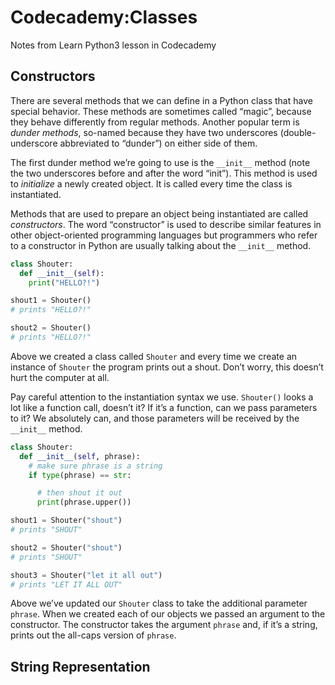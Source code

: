 # Codecademy:Classes
Notes from Learn Python3 lesson in Codecademy
## Constructors

There are several methods that we can define in a Python class that have special behavior. These methods are sometimes called “magic”, because they behave differently from regular methods. Another popular term is _dunder methods_, so-named because they have two underscores (double-underscore abbreviated to “dunder”) on either side of them.

The first dunder method we’re going to use is the `__init__` method (note the two underscores before and after the word “init”). This method is used to _initialize_ a newly created object. It is called every time the class is instantiated.

Methods that are used to prepare an object being instantiated are called _constructors_. The word “constructor” is used to describe similar features in other object-oriented programming languages but programmers who refer to a constructor in Python are usually talking about the `__init__` method.
```py
class Shouter:
  def __init__(self):
    print("HELLO?!")

shout1 = Shouter()
# prints "HELLO?!"

shout2 = Shouter()
# prints "HELLO?!"
```

Above we created a class called `Shouter` and every time we create an instance of `Shouter` the program prints out a shout. Don’t worry, this doesn’t hurt the computer at all.

Pay careful attention to the instantiation syntax we use. `Shouter()` looks a lot like a function call, doesn’t it? If it’s a function, can we pass parameters to it? We absolutely can, and those parameters will be received by the `__init__` method.

```py
class Shouter:
  def __init__(self, phrase):
    # make sure phrase is a string
    if type(phrase) == str:

      # then shout it out
      print(phrase.upper())

shout1 = Shouter("shout")
# prints "SHOUT"

shout2 = Shouter("shout")
# prints "SHOUT"

shout3 = Shouter("let it all out")
# prints "LET IT ALL OUT"
```
Above we’ve updated our `Shouter` class to take the additional parameter `phrase`. When we created each of our objects we passed an argument to the constructor. The constructor takes the argument `phrase` and, if it’s a string, prints out the all-caps version of `phrase`.

## String Representation

<!--stackedit_data:
eyJoaXN0b3J5IjpbLTI5MzcxNzM3LC0yMDgyNDg0ODI4XX0=
-->